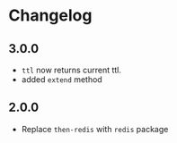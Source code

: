 # Changelog

## 3.0.0

  - `ttl` now returns current ttl.
  - added `extend` method

## 2.0.0

  - Replace `then-redis` with `redis` package
